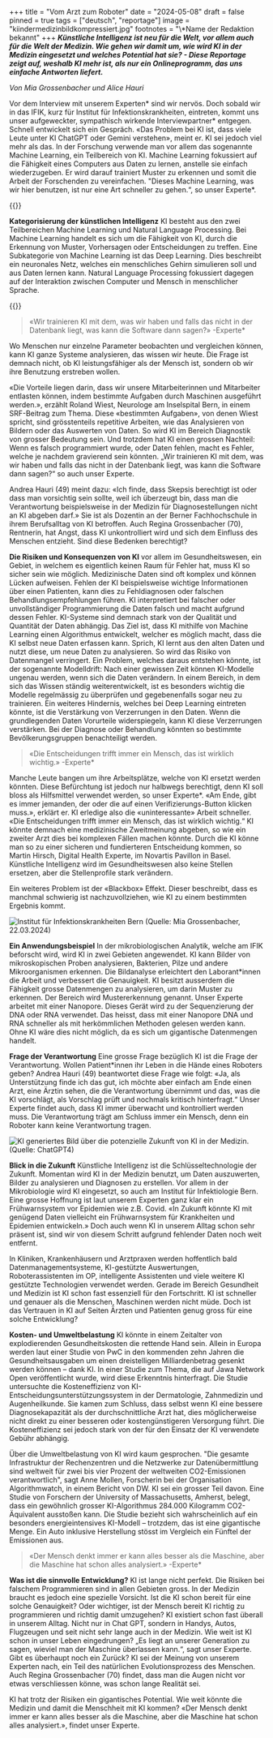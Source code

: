+++
title = "Vom Arzt zum Roboter"
date = "2024-05-08"
draft = false
pinned = true
tags = ["deutsch", "reportage"]
image = "kiindermedizinbildkompressiert.jpg"
footnotes = "\\*Name der Redaktion bekannt"
+++
***Künstliche Intelligenz ist neu für die Welt, vor allem auch für die Welt der Medizin. Wie gehen wir damit um, wie wird KI in der Medizin eingesetzt und welches Potential hat sie? - Diese Reportage zeigt auf, weshalb KI mehr ist, als nur ein Onlineprogramm, das uns einfache Antworten liefert.***

*Von Mia Grossenbacher und Alice Hauri*

Vor dem Interview mit unserem Experten\* sind wir nervös. Doch sobald wir in das IFIK, kurz für Institut für Infektionskrankheiten, eintreten, kommt uns unser aufgeweckter, sympathisch wirkende Interviewpartner\* entgegen. Schnell entwickelt sich ein Gespräch. «Das Problem bei KI ist, dass viele Leute unter KI ChatGPT oder Gemini verstehen», meint er. KI sei jedoch viel mehr als das. In der Forschung verwende man vor allem das sogenannte Machine Learning, ein Teilbereich von KI. Machine Learning fokussiert auf die Fähigkeit eines Computers aus Daten zu lernen, anstelle sie einfach wiederzugeben. Er wird darauf trainiert Muster zu erkennen und somit die Arbeit der Forschenden zu vereinfachen. "Dieses Machine Learning, was wir hier benutzen, ist nur eine Art schneller zu gehen.“, so unser Experte*.  

{{<box>}}

**Kategorisierung der künstlichen Intelligenz** KI besteht aus den zwei Teilbereichen Machine Learning und Natural Language Processing. Bei Machine Learning handelt es sich um die Fähigkeit von KI, durch die Erkennung von Muster, Vorhersagen oder Entscheidungen zu treffen. Eine Subkategorie von Machine Learning ist das Deep Learning. Dies beschreibt ein neuronales Netz, welches ein menschliches Gehirn simulieren soll und aus Daten lernen kann. Natural Language Processing fokussiert dagegen auf der Interaktion zwischen Computer und Mensch in menschlicher Sprache.

{{</box>}}

> «Wir trainieren KI mit dem, was wir haben und falls das nicht in der Datenbank liegt, was kann die Software dann sagen?» -Experte*

Wo Menschen nur einzelne Parameter beobachten und vergleichen können, kann KI ganze Systeme analysieren, das wissen wir heute. Die Frage ist demnach nicht, ob KI leistungsfähiger als der Mensch ist, sondern ob wir ihre Benutzung erstreben wollen.  

«Die Vorteile liegen darin, dass wir unsere Mitarbeiterinnen und Mitarbeiter entlasten können, indem bestimmte Aufgaben durch Maschinen ausgeführt werden.», erzählt Roland Wiest, Neurologe am Inselspital Bern, in einem SRF-Beitrag zum Thema. Diese «bestimmten Aufgaben», von denen Wiest spricht, sind grösstenteils repetitive Arbeiten, wie das Analysieren von Bildern oder das Auswerten von Daten. So wird KI im Bereich Diagnostik von grosser Bedeutung sein. Und trotzdem hat KI einen grossen Nachteil: Wenn es falsch programmiert wurde, oder Daten fehlen, macht es Fehler, welche je nachdem gravierend sein könnten. „Wir trainieren KI mit dem, was wir haben und falls das nicht in der Datenbank liegt, was kann die Software dann sagen?“ so auch unser Experte.  

Andrea Hauri (49) meint dazu: «Ich finde, dass Skepsis berechtigt ist oder dass man vorsichtig sein sollte, weil ich überzeugt bin, dass man die Verantwortung beispielsweise in der Medizin für Diagnosestellungen nicht an KI abgeben darf.» Sie ist als Dozentin an der Berner Fachhochschule in ihrem Berufsalltag von KI betroffen. Auch Regina Grossenbacher (70), Rentnerin, hat Angst, dass KI unkontrolliert wird und sich dem Einfluss des Menschen entzieht. Sind diese Bedenken berechtigt?  

**Die Risiken und Konsequenzen von KI** vor allem im Gesundheitswesen, ein Gebiet, in welchem es eigentlich keinen Raum für Fehler hat, muss KI so sicher sein wie möglich. Medizinische Daten sind oft komplex und können Lücken aufweisen. Fehlen der KI beispielsweise wichtige Informationen über einen Patienten, kann dies zu Fehldiagnosen oder falschen Behandlungsempfehlungen führen. KI interpretiert bei falscher oder unvollständiger Programmierung die Daten falsch und macht aufgrund dessen Fehler. KI-Systeme sind demnach stark von der Qualität und Quantität der Daten abhängig. Das Ziel ist, dass KI mithilfe von Machine Learning einen Algorithmus entwickelt, welcher es möglich macht, dass die KI selbst neue Daten erfassen kann. Sprich, KI lernt aus den alten Daten und nutzt diese, um neue Daten zu analysieren. So wird das Risiko von Datenmangel verringert. Ein Problem, welches daraus entstehen könnte, ist der sogenannte Modelldrift: Nach einer gewissen Zeit können KI-Modelle ungenau werden, wenn sich die Daten verändern. In einem Bereich, in dem sich das Wissen ständig weiterentwickelt, ist es besonders wichtig die Modelle regelmässig zu überprüfen und gegebenenfalls sogar neu zu trainieren. Ein weiteres Hindernis, welches bei Deep Learning eintreten könnte, ist die Verstärkung von Verzerrungen in den Daten. Wenn die grundlegenden Daten Vorurteile widerspiegeln, kann KI diese Verzerrungen verstärken. Bei der Diagnose oder Behandlung könnten so bestimmte Bevölkerungsgruppen benachteiligt werden.  

> «Die Entscheidungen trifft immer ein Mensch, das ist wirklich wichtig.» -Experte* 

Manche Leute bangen um ihre Arbeitsplätze, welche von KI ersetzt werden könnten. Diese Befürchtung ist jedoch nur halbwegs berechtigt, denn KI soll bloss als Hilfsmittel verwendet werden, so unser Experte*. «Am Ende, gibt es immer jemanden, der oder die auf einen Verifizierungs-Button klicken muss.», erklärt er. KI erledige also die «uninteressante» Arbeit schneller. «Die Entscheidungen trifft immer ein Mensch, das ist wirklich wichtig.“ KI könnte demnach eine medizinische Zweitmeinung abgeben, so wie ein zweiter Arzt dies bei komplexen Fällen machen könnte. Durch die KI könne man so zu einer sicheren und fundierteren Entscheidung kommen, so Martin Hirsch, Digital Health Experte, im Novartis Pavillon in Basel. Künstliche Intelligenz wird im Gesundheitswesen also keine Stellen ersetzen, aber die Stellenprofile stark verändern.  

Ein weiteres Problem ist der «Blackbox» Effekt. Dieser beschreibt, dass es manchmal schwierig ist nachzuvollziehen, wie KI zu einem bestimmten Ergebnis kommt.  

![Institut für Infektionskrankheiten Bern (Quelle:  Mia Grossenbacher, 22.03.2024)](bildinstitutfurinfektionskrankheiten.jpg)

**Ein Anwendungsbeispiel** In der mikrobiologischen Analytik, welche am IFIK beforscht wird, wird KI in zwei Gebieten angewendet. KI kann Bilder von mikroskopischen Proben analysieren, Bakterien, Pilze und andere Mikroorganismen erkennen. Die Bildanalyse erleichtert den Laborant*innen die Arbeit und verbessert die Genauigkeit. KI besitzt ausserdem die Fähigkeit grosse Datenmengen zu analysieren, um darin Muster zu erkennen. Der Bereich wird Mustererkennung genannt. Unser Experte arbeitet mit einer Nanopore. Dieses Gerät wird zu der Sequenzierung der DNA oder RNA verwendet. Das heisst, dass mit einer Nanopore DNA und RNA schneller als mit herkömmlichen Methoden gelesen werden kann. Ohne KI wäre dies nicht möglich, da es sich um gigantische Datenmengen handelt.  

**Frage der Verantwortung** Eine grosse Frage bezüglich KI ist die Frage der Verantwortung. Wollen Patient*innen ihr Leben in die Hände eines Roboters geben? Andrea Hauri (49) beantwortet diese Frage wie folgt: «Ja, als Unterstützung finde ich das gut, ich möchte aber einfach am Ende einen Arzt, eine Ärztin sehen, die die Verantwortung übernimmt und das, was die KI vorschlägt, als Vorschlag prüft und nochmals kritisch hinterfragt.“ Unser Experte findet auch, dass KI immer überwacht und kontrolliert werden muss. Die Verantwortung trägt am Schluss immer ein Mensch, denn ein Roboter kann keine Verantwortung tragen. 

![KI generiertes Bild über die potenzielle Zukunft von KI in der Medizin. (Quelle: ChatGPT4)](kiindermedizinbildkompressiert.jpg)

**Blick in die Zukunft** Künstliche Intelligenz ist die Schlüsseltechnologie der Zukunft. Momentan wird KI in der Medizin benutzt, um Daten auszuwerten, Bilder zu analysieren und Diagnosen zu erstellen. Vor allem in der Mikrobiologie wird KI eingesetzt, so auch am Institut für Infektiologie Bern. Eine grosse Hoffnung ist laut unserem Experten ganz klar ein Frühwarnsystem vor Epidemien wie z.B. Covid. «In Zukunft könnte KI mit genügend Daten vielleicht ein Frühwarnsystem für Krankheiten und Epidemien entwickeln.» Doch auch wenn KI in unserem Alltag schon sehr präsent ist, sind wir von diesem Schritt aufgrund fehlender Daten noch weit entfernt.  

In Kliniken, Krankenhäusern und Arztpraxen werden hoffentlich bald Datenmanagementsysteme, KI-gestützte Auswertungen, Roboterassistenten im OP, intelligente Assistenten und viele weitere KI gestützte Technologien verwendet werden. Gerade im Bereich Gesundheit und Medizin ist KI schon fast essenziell für den Fortschritt. KI ist schneller und genauer als die Menschen, Maschinen werden nicht müde. Doch ist das Vertrauen in KI auf Seiten Ärzten und Patienten genug gross für eine solche Entwicklung?  

**Kosten- und Umweltbelastung** KI könnte in einem Zeitalter von explodierenden Gesundheitskosten die rettende Hand sein. Allein in Europa werden laut einer Studie von PwC in den kommenden zehn Jahren die Gesundheitsausgaben um einen dreistelligen Milliardenbetrag gesenkt werden können – dank KI. In einer Studie zum Thema, die auf Jawa Network Open veröffentlicht wurde, wird diese Erkenntnis hinterfragt. Die Studie untersuchte die Kosteneffizienz von KI-Entscheidungsunterstützungssystem in der Dermatologie, Zahnmedizin und Augenheilkunde. Sie kamen zum Schluss, dass selbst wenn KI eine bessere Diagnosekapazität als der durchschnittliche Arzt hat, dies möglicherweise nicht direkt zu einer besseren oder kostengünstigeren Versorgung führt. Die Kosteneffizienz sei jedoch stark von der für den Einsatz der KI verwendete Gebühr abhängig.  

Über die Umweltbelastung von KI wird kaum gesprochen. "Die gesamte Infrastruktur der Rechenzentren und die Netzwerke zur Datenübermittlung sind weltweit für zwei bis vier Prozent der weltweiten CO2-Emissionen verantwortlich", sagt Anne Mollen, Forscherin bei der Organisation Algorithmwatch, in einem Bericht von DW. KI sei ein grosser Teil davon. Eine Studie von Forschern der University of Massachusetts, Amherst, belegt, dass ein gewöhnlich grosser KI-Algorithmus 284.000 Kilogramm CO2-Äquivalent ausstoßen kann. Die Studie bezieht sich wahrscheinlich auf ein besonders energieintensives KI-Modell – trotzdem, das ist eine gigantische Menge. Ein Auto inklusive Herstellung stösst im Vergleich ein Fünftel der Emissionen aus. 

> «Der Mensch denkt immer er kann alles besser als die Maschine, aber die Maschine hat schon alles analysiert.» -Experte* 

**Was ist die sinnvolle Entwicklung?** KI ist lange nicht perfekt. Die Risiken bei falschem Programmieren sind in allen Gebieten gross. In der Medizin braucht es jedoch eine spezielle Vorsicht. Ist die KI schon bereit für eine solche Genauigkeit? Oder wichtiger, ist der Mensch bereit KI richtig zu programmieren und richtig damit umzugehen? KI existiert schon fast überall in unserem Alltag. Nicht nur in Chat GPT, sondern in Handys, Autos, Flugzeugen und seit nicht sehr lange auch in der Medizin. Wie weit ist KI schon in unser Leben eingedrungen? „Es liegt an unserer Generation zu sagen, wieviel man der Maschine überlassen kann.“, sagt unser Experte. Gibt es überhaupt noch ein Zurück? KI sei der Meinung von unserem Experten nach, ein Teil des natürlichen Evolutionsprozess des Menschen. Auch Regina Grossenbacher (70) findet, dass man die Augen nicht vor etwas verschliessen könne, was schon lange Realität sei.  

KI hat trotz der Risiken ein gigantisches Potential. Wie weit könnte die Medizin und damit die Menschheit mit KI kommen? «Der Mensch denkt immer er kann alles besser als die Maschine, aber die Maschine hat schon alles analysiert.», findet unser Experte.